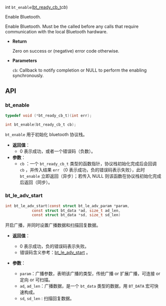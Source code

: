 int `bt_enable`([bt_ready_cb_t](https://docs.zephyrproject.org/latest/reference/bluetooth/gap.html#c.bt_ready_cb_t)*cb*)

Enable Bluetooth.

Enable Bluetooth. Must be the called before any calls that require communication with the local Bluetooth hardware.

- **Return**

  Zero on success or (negative) error code otherwise.

- **Parameters**

  `cb`: Callback to notify completion or NULL to perform the enabling synchronously.



## API

### bt_enable

```C
typedef void (*bt_ready_cb_t)(int err);

int bt_enable(bt_ready_cb_t cb);
```

`bt_enable` 用于初始化 bluetooth 协议栈。

- **返回值**：
  - 0 表示成功，或者一个错误码（负数）。
- **参数**：
  - `cb` ：一个 `bt_ready_cb_t` 类型的函数指针，协议栈初始化完成后会回调 `cb` ，并传入结果 `err` （0 表示成功，负的错误码表示失败），此时 `bt_enable` 立即返回（异步）；若传入 NULL 则该函数在协议栈初始化完成后返回（同步）。

### bt_le_adv_start

```C
int bt_le_adv_start(const struct bt_le_adv_param *param,
		    const struct bt_data *ad, size_t ad_len,
		    const struct bt_data *sd, size_t sd_len)
```

开启广播，并同时设置广播数据和扫描回复数据。

- **返回值**：
  - 0 表示成功，负的错误码表示失败。
  - 错误码含义参考：[bt_le_adv_start](https://docs.zephyrproject.org/latest/reference/bluetooth/gap.html#group__bt__gap_1gad2e3caef88d52d720e8e4d21df767b02) 。

- **参数**：
  - `param`：广播参数，表明该广播的类型，传统广播 or 扩展广播，可连接 or 定向 or 可扫描。
  - `ad`, `ad_len`：广播数据，是一个 `bt_data` 类型的数据，用 `BT_DATA` 宏可快速构成。
  - `sd`, `sd_len` : 扫描回复数据。